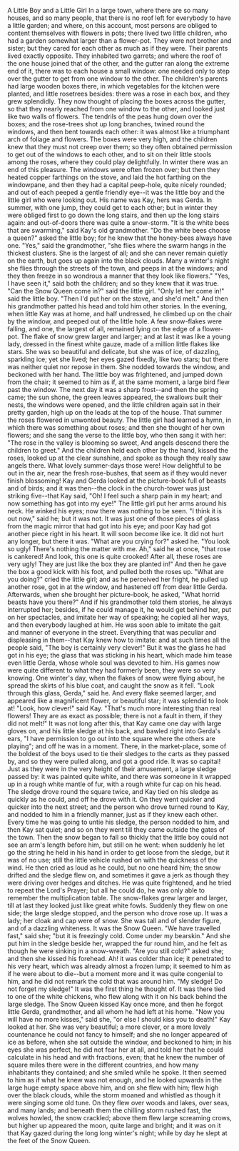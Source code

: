A
Little
Boy
and
a
Little
Girl
In
a
large
town,
where
there
are
so
many
houses,
and
so
many
people,
that
there
is
no
roof
left
for
everybody
to
have
a
little
garden;
and
where,
on
this
account,
most
persons
are
obliged
to
content
themselves
with
flowers
in
pots;
there
lived
two
little
children,
who
had
a
garden
somewhat
larger
than
a
flower-pot.
They
were
not
brother
and
sister;
but
they
cared
for
each
other
as
much
as
if
they
were.
Their
parents
lived
exactly
opposite.
They
inhabited
two
garrets;
and
where
the
roof
of
the
one
house
joined
that
of
the
other,
and
the
gutter
ran
along
the
extreme
end
of
it,
there
was
to
each
house
a
small
window:
one
needed
only
to
step
over
the
gutter
to
get
from
one
window
to
the
other.
The
children's
parents
had
large
wooden
boxes
there,
in
which
vegetables
for
the
kitchen
were
planted,
and
little
rosetrees
besides:
there
was
a
rose
in
each
box,
and
they
grew
splendidly.
They
now
thought
of
placing
the
boxes
across
the
gutter,
so
that
they
nearly
reached
from
one
window
to
the
other,
and
looked
just
like
two
walls
of
flowers.
The
tendrils
of
the
peas
hung
down
over
the
boxes;
and
the
rose-trees
shot
up
long
branches,
twined
round
the
windows,
and
then
bent
towards
each
other:
it
was
almost
like
a
triumphant
arch
of
foliage
and
flowers.
The
boxes
were
very
high,
and
the
children
knew
that
they
must
not
creep
over
them;
so
they
often
obtained
permission
to
get
out
of
the
windows
to
each
other,
and
to
sit
on
their
little
stools
among
the
roses,
where
they
could
play
delightfully.
In
winter
there
was
an
end
of
this
pleasure.
The
windows
were
often
frozen
over;
but
then
they
heated
copper
farthings
on
the
stove,
and
laid
the
hot
farthing
on
the
windowpane,
and
then
they
had
a
capital
peep-hole,
quite
nicely
rounded;
and
out
of
each
peeped
a
gentle
friendly
eye--it
was
the
little
boy
and
the
little
girl
who
were
looking
out.
His
name
was
Kay,
hers
was
Gerda.
In
summer,
with
one
jump,
they
could
get
to
each
other;
but
in
winter
they
were
obliged
first
to
go
down
the
long
stairs,
and
then
up
the
long
stairs
again:
and
out-of-doors
there
was
quite
a
snow-storm.
"It
is
the
white
bees
that
are
swarming,"
said
Kay's
old
grandmother.
"Do
the
white
bees
choose
a
queen?"
asked
the
little
boy;
for
he
knew
that
the
honey-bees
always
have
one.
"Yes,"
said
the
grandmother,
"she
flies
where
the
swarm
hangs
in
the
thickest
clusters.
She
is
the
largest
of
all;
and
she
can
never
remain
quietly
on
the
earth,
but
goes
up
again
into
the
black
clouds.
Many
a
winter's
night
she
flies
through
the
streets
of
the
town,
and
peeps
in
at
the
windows;
and
they
then
freeze
in
so
wondrous
a
manner
that
they
look
like
flowers."
"Yes,
I
have
seen
it,"
said
both
the
children;
and
so
they
knew
that
it
was
true.
"Can
the
Snow
Queen
come
in?"
said
the
little
girl.
"Only
let
her
come
in!"
said
the
little
boy.
"Then
I'd
put
her
on
the
stove,
and
she'd
melt."
And
then
his
grandmother
patted
his
head
and
told
him
other
stories.
In
the
evening,
when
little
Kay
was
at
home,
and
half
undressed,
he
climbed
up
on
the
chair
by
the
window,
and
peeped
out
of
the
little
hole.
A
few
snow-flakes
were
falling,
and
one,
the
largest
of
all,
remained
lying
on
the
edge
of
a
flower-pot.
The
flake
of
snow
grew
larger
and
larger;
and
at
last
it
was
like
a
young
lady,
dressed
in
the
finest
white
gauze,
made
of
a
million
little
flakes
like
stars.
She
was
so
beautiful
and
delicate,
but
she
was
of
ice,
of
dazzling,
sparkling
ice;
yet
she
lived;
her
eyes
gazed
fixedly,
like
two
stars;
but
there
was
neither
quiet
nor
repose
in
them.
She
nodded
towards
the
window,
and
beckoned
with
her
hand.
The
little
boy
was
frightened,
and
jumped
down
from
the
chair;
it
seemed
to
him
as
if,
at
the
same
moment,
a
large
bird
flew
past
the
window.
The
next
day
it
was
a
sharp
frost--and
then
the
spring
came;
the
sun
shone,
the
green
leaves
appeared,
the
swallows
built
their
nests,
the
windows
were
opened,
and
the
little
children
again
sat
in
their
pretty
garden,
high
up
on
the
leads
at
the
top
of
the
house.
That
summer
the
roses
flowered
in
unwonted
beauty.
The
little
girl
had
learned
a
hymn,
in
which
there
was
something
about
roses;
and
then
she
thought
of
her
own
flowers;
and
she
sang
the
verse
to
the
little
boy,
who
then
sang
it
with
her:
"The
rose
in
the
valley
is
blooming
so
sweet,
And
angels
descend
there
the
children
to
greet."
And
the
children
held
each
other
by
the
hand,
kissed
the
roses,
looked
up
at
the
clear
sunshine,
and
spoke
as
though
they
really
saw
angels
there.
What
lovely
summer-days
those
were!
How
delightful
to
be
out
in
the
air,
near
the
fresh
rose-bushes,
that
seem
as
if
they
would
never
finish
blossoming!
Kay
and
Gerda
looked
at
the
picture-book
full
of
beasts
and
of
birds;
and
it
was
then--the
clock
in
the
church-tower
was
just
striking
five--that
Kay
said,
"Oh!
I
feel
such
a
sharp
pain
in
my
heart;
and
now
something
has
got
into
my
eye!"
The
little
girl
put
her
arms
around
his
neck.
He
winked
his
eyes;
now
there
was
nothing
to
be
seen.
"I
think
it
is
out
now,"
said
he;
but
it
was
not.
It
was
just
one
of
those
pieces
of
glass
from
the
magic
mirror
that
had
got
into
his
eye;
and
poor
Kay
had
got
another
piece
right
in
his
heart.
It
will
soon
become
like
ice.
It
did
not
hurt
any
longer,
but
there
it
was.
"What
are
you
crying
for?"
asked
he.
"You
look
so
ugly!
There's
nothing
the
matter
with
me.
Ah,"
said
he
at
once,
"that
rose
is
cankered!
And
look,
this
one
is
quite
crooked!
After
all,
these
roses
are
very
ugly!
They
are
just
like
the
box
they
are
planted
in!"
And
then
he
gave
the
box
a
good
kick
with
his
foot,
and
pulled
both
the
roses
up.
"What
are
you
doing?"
cried
the
little
girl;
and
as
he
perceived
her
fright,
he
pulled
up
another
rose,
got
in
at
the
window,
and
hastened
off
from
dear
little
Gerda.
Afterwards,
when
she
brought
her
picture-book,
he
asked,
"What
horrid
beasts
have
you
there?"
And
if
his
grandmother
told
them
stories,
he
always
interrupted
her;
besides,
if
he
could
manage
it,
he
would
get
behind
her,
put
on
her
spectacles,
and
imitate
her
way
of
speaking;
he
copied
all
her
ways,
and
then
everybody
laughed
at
him.
He
was
soon
able
to
imitate
the
gait
and
manner
of
everyone
in
the
street.
Everything
that
was
peculiar
and
displeasing
in
them--that
Kay
knew
how
to
imitate:
and
at
such
times
all
the
people
said,
"The
boy
is
certainly
very
clever!"
But
it
was
the
glass
he
had
got
in
his
eye;
the
glass
that
was
sticking
in
his
heart,
which
made
him
tease
even
little
Gerda,
whose
whole
soul
was
devoted
to
him.
His
games
now
were
quite
different
to
what
they
had
formerly
been,
they
were
so
very
knowing.
One
winter's
day,
when
the
flakes
of
snow
were
flying
about,
he
spread
the
skirts
of
his
blue
coat,
and
caught
the
snow
as
it
fell.
"Look
through
this
glass,
Gerda,"
said
he.
And
every
flake
seemed
larger,
and
appeared
like
a
magnificent
flower,
or
beautiful
star;
it
was
splendid
to
look
at!
"Look,
how
clever!"
said
Kay.
"That's
much
more
interesting
than
real
flowers!
They
are
as
exact
as
possible;
there
is
not
a
fault
in
them,
if
they
did
not
melt!"
It
was
not
long
after
this,
that
Kay
came
one
day
with
large
gloves
on,
and
his
little
sledge
at
his
back,
and
bawled
right
into
Gerda's
ears,
"I
have
permission
to
go
out
into
the
square
where
the
others
are
playing";
and
off
he
was
in
a
moment.
There,
in
the
market-place,
some
of
the
boldest
of
the
boys
used
to
tie
their
sledges
to
the
carts
as
they
passed
by,
and
so
they
were
pulled
along,
and
got
a
good
ride.
It
was
so
capital!
Just
as
they
were
in
the
very
height
of
their
amusement,
a
large
sledge
passed
by:
it
was
painted
quite
white,
and
there
was
someone
in
it
wrapped
up
in
a
rough
white
mantle
of
fur,
with
a
rough
white
fur
cap
on
his
head.
The
sledge
drove
round
the
square
twice,
and
Kay
tied
on
his
sledge
as
quickly
as
he
could,
and
off
he
drove
with
it.
On
they
went
quicker
and
quicker
into
the
next
street;
and
the
person
who
drove
turned
round
to
Kay,
and
nodded
to
him
in
a
friendly
manner,
just
as
if
they
knew
each
other.
Every
time
he
was
going
to
untie
his
sledge,
the
person
nodded
to
him,
and
then
Kay
sat
quiet;
and
so
on
they
went
till
they
came
outside
the
gates
of
the
town.
Then
the
snow
began
to
fall
so
thickly
that
the
little
boy
could
not
see
an
arm's
length
before
him,
but
still
on
he
went:
when
suddenly
he
let
go
the
string
he
held
in
his
hand
in
order
to
get
loose
from
the
sledge,
but
it
was
of
no
use;
still
the
little
vehicle
rushed
on
with
the
quickness
of
the
wind.
He
then
cried
as
loud
as
he
could,
but
no
one
heard
him;
the
snow
drifted
and
the
sledge
flew
on,
and
sometimes
it
gave
a
jerk
as
though
they
were
driving
over
hedges
and
ditches.
He
was
quite
frightened,
and
he
tried
to
repeat
the
Lord's
Prayer;
but
all
he
could
do,
he
was
only
able
to
remember
the
multiplication
table.
The
snow-flakes
grew
larger
and
larger,
till
at
last
they
looked
just
like
great
white
fowls.
Suddenly
they
flew
on
one
side;
the
large
sledge
stopped,
and
the
person
who
drove
rose
up.
It
was
a
lady;
her
cloak
and
cap
were
of
snow.
She
was
tall
and
of
slender
figure,
and
of
a
dazzling
whiteness.
It
was
the
Snow
Queen.
"We
have
travelled
fast,"
said
she;
"but
it
is
freezingly
cold.
Come
under
my
bearskin."
And
she
put
him
in
the
sledge
beside
her,
wrapped
the
fur
round
him,
and
he
felt
as
though
he
were
sinking
in
a
snow-wreath.
"Are
you
still
cold?"
asked
she;
and
then
she
kissed
his
forehead.
Ah!
it
was
colder
than
ice;
it
penetrated
to
his
very
heart,
which
was
already
almost
a
frozen
lump;
it
seemed
to
him
as
if
he
were
about
to
die--but
a
moment
more
and
it
was
quite
congenial
to
him,
and
he
did
not
remark
the
cold
that
was
around
him.
"My
sledge!
Do
not
forget
my
sledge!"
It
was
the
first
thing
he
thought
of.
It
was
there
tied
to
one
of
the
white
chickens,
who
flew
along
with
it
on
his
back
behind
the
large
sledge.
The
Snow
Queen
kissed
Kay
once
more,
and
then
he
forgot
little
Gerda,
grandmother,
and
all
whom
he
had
left
at
his
home.
"Now
you
will
have
no
more
kisses,"
said
she,
"or
else
I
should
kiss
you
to
death!"
Kay
looked
at
her.
She
was
very
beautiful;
a
more
clever,
or
a
more
lovely
countenance
he
could
not
fancy
to
himself;
and
she
no
longer
appeared
of
ice
as
before,
when
she
sat
outside
the
window,
and
beckoned
to
him;
in
his
eyes
she
was
perfect,
he
did
not
fear
her
at
all,
and
told
her
that
he
could
calculate
in
his
head
and
with
fractions,
even;
that
he
knew
the
number
of
square
miles
there
were
in
the
different
countries,
and
how
many
inhabitants
they
contained;
and
she
smiled
while
he
spoke.
It
then
seemed
to
him
as
if
what
he
knew
was
not
enough,
and
he
looked
upwards
in
the
large
huge
empty
space
above
him,
and
on
she
flew
with
him;
flew
high
over
the
black
clouds,
while
the
storm
moaned
and
whistled
as
though
it
were
singing
some
old
tune.
On
they
flew
over
woods
and
lakes,
over
seas,
and
many
lands;
and
beneath
them
the
chilling
storm
rushed
fast,
the
wolves
howled,
the
snow
crackled;
above
them
flew
large
screaming
crows,
but
higher
up
appeared
the
moon,
quite
large
and
bright;
and
it
was
on
it
that
Kay
gazed
during
the
long
long
winter's
night;
while
by
day
he
slept
at
the
feet
of
the
Snow
Queen.

